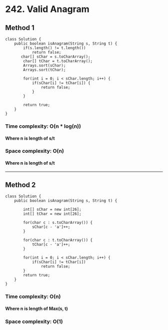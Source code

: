 # 242. Valid Anagram
## Method 1
```
class Solution {
    public boolean isAnagram(String s, String t) {
        if(s.length() != t.length())
    		return false;
       char[] sChar = s.toCharArray();
    	char[] tChar = t.toCharArray();
    	Arrays.sort(sChar);
    	Arrays.sort(tChar);
    	
    	for(int i = 0; i < sChar.length; i++) {
    		if(sChar[i] != tChar[i]) {
    			return false;
    		}
    	}
    	
    	return true;
    }
}
```
### Time complexity: O(n * log(n))
#### Where n is length of s/t
### Space complexity: O(n)
#### Where n is length of s/t
---
## Method 2
```
class Solution {
    public boolean isAnagram(String s, String t) {
        
        int[] sChar = new int[26];
    	int[] tChar = new int[26];
    	
    	for(char c : s.toCharArray()) {
    		sChar[c - 'a']++;
		}
    	
    	for(char c : t.toCharArray()) {
    		tChar[c - 'a']++;
		}
	
    	for(int i = 0; i < sChar.length; i++) {
    		if(sChar[i] != tChar[i])
    			return false;
    	}
    	return true;
    }
}
```
### Time complexity: O(n)
#### Where n is length of Max(s, t)
### Space complexity: O(1)
